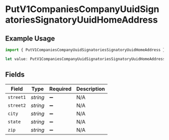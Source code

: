 # PutV1CompaniesCompanyUuidSignatoriesSignatoryUuidHomeAddress

## Example Usage

```typescript
import { PutV1CompaniesCompanyUuidSignatoriesSignatoryUuidHomeAddress } from "gusto_embedded/models/operations";

let value: PutV1CompaniesCompanyUuidSignatoriesSignatoryUuidHomeAddress = {};
```

## Fields

| Field              | Type               | Required           | Description        |
| ------------------ | ------------------ | ------------------ | ------------------ |
| `street1`          | *string*           | :heavy_minus_sign: | N/A                |
| `street2`          | *string*           | :heavy_minus_sign: | N/A                |
| `city`             | *string*           | :heavy_minus_sign: | N/A                |
| `state`            | *string*           | :heavy_minus_sign: | N/A                |
| `zip`              | *string*           | :heavy_minus_sign: | N/A                |